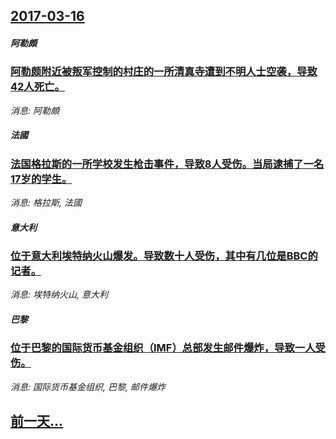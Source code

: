 ## [2017-03-16](/news/2017/03/16/index.md)

##### 阿勒頗
### [阿勒颇附近被叛军控制的村庄的一所清真寺遭到不明人士空袭，导致42人死亡。 ](/news/2017/03/16/阿勒颇附近被叛军控制的村庄的一所清真寺遭到不明人士空袭-导致42人死亡.md)
_消息: 阿勒頗_

##### 法國
### [法国格拉斯的一所学校发生枪击事件，导致8人受伤。当局逮捕了一名17岁的学生。 ](/news/2017/03/16/法国格拉斯的一所学校发生枪击事件-导致8人受伤-当局逮捕了一名17岁的学生.md)
_消息: 格拉斯, 法國_

##### 意大利
### [位于意大利埃特纳火山爆发。导致数十人受伤，其中有几位是BBC的记者。 ](/news/2017/03/16/位于意大利埃特纳火山爆发-导致数十人受伤-其中有几位是BBC的记者.md)
_消息: 埃特纳火山, 意大利_

##### 巴黎
### [位于巴黎的国际货币基金组织（IMF）总部发生邮件爆炸，导致一人受伤。 ](/news/2017/03/16/位于巴黎的国际货币基金组织-IMF-总部发生邮件爆炸-导致一人受伤.md)
_消息: 国际货币基金组织, 巴黎, 邮件爆炸_

## [前一天...](/news/2017/03/15/index.md)

